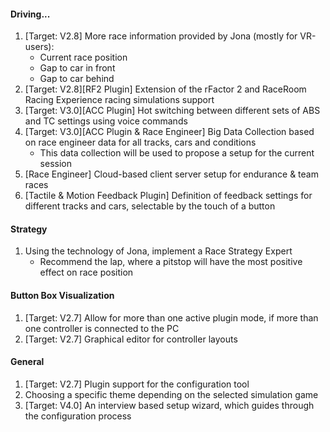 #### Driving...
  1. [Target: V2.8] More race information provided by Jona (mostly for VR-users):
     - Current race position
     - Gap to car in front
     - Gap to car behind
  2. [Target: V2.8][RF2 Plugin] Extension of the rFactor 2 and RaceRoom Racing Experience racing simulations support
  3. [Target: V3.0][ACC Plugin] Hot switching between different sets of ABS and TC settings using voice commands
  4. [Target: V3.0][ACC Plugin & Race Engineer] Big Data Collection based on race engineer data for all tracks, cars and conditions
	 - This data collection will be used to propose a setup for the current session
  5. [Race Engineer] Cloud-based client server setup for endurance & team races
  6. [Tactile & Motion Feedback Plugin] Definition of feedback settings for different tracks and cars, selectable by the touch of a button

#### Strategy
  1. Using the technology of Jona, implement a Race Strategy Expert
     - Recommend the lap, where a pitstop will have the most positive effect on race position
  
#### Button Box Visualization
  1. [Target: V2.7] Allow for more than one active plugin mode, if more than one controller is connected to the PC
  2. [Target: V2.7] Graphical editor for controller layouts
  
#### General
  1. [Target: V2.7] Plugin support for the configuration tool
  2. Choosing a specific theme depending on the selected simulation game
  3. [Target: V4.0] An interview based setup wizard, which guides through the configuration process